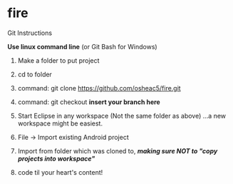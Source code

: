 fire
====

Git Instructions

**Use linux command line** (or Git Bash for Windows)

1) Make a folder to put project
2) cd to folder
3) command: git clone https://github.com/osheac5/fire.git
4) command: git checkout **insert your branch here**

4) Start Eclipse in any workspace (Not the same folder as above) ...a new workspace might be easiest.
5) File -> Import existing Android project
6) Import from folder which was cloned to, ***making sure NOT to "copy projects into workspace"***

7) code til your heart's content!
